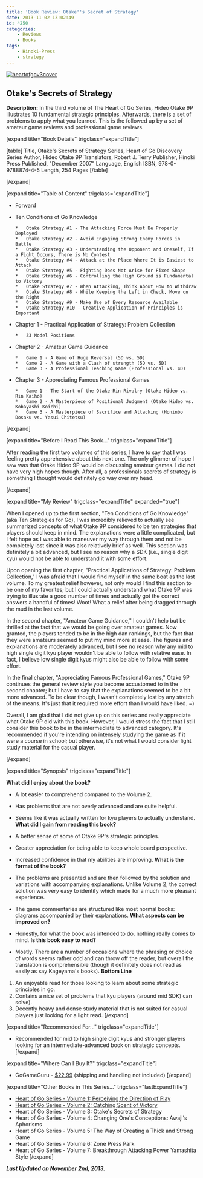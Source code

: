 ```yaml
---
title: 'Book Review: Otake''s Secret of Strategy'
date: 2013-11-02 13:02:49
id: 4250
categories:
	- Reviews
	- Books
tags:
	- Hinoki-Press
	- strategy
---
```


[![heartofgov3cover](http://www.bengozen.com/wp-content/uploads/2013/10/heartofgov3cover.jpg)](http://www.bengozen.com/wp-content/uploads/2013/10/heartofgov3cover.jpg)

## Otake's Secrets of Strategy

**Description:** In the third volume of The Heart of Go Series, Hideo Otake 9P illustrates 10 fundamental strategic principles. Afterwards, there is a set of problems to apply what you learned. This is the followed up by a set of amateur game reviews and professional game reviews.

<!--more-->

[expand title="Book Details" trigclass="expandTitle"]

[table]
Title, Otake's Secrets of Strategy
Series, Heart of Go Discovery Series
Author, Hideo Otake 9P
Translators, Robert J. Terry
Publisher, Hinoki Press
Published, "December 2007"
Language, English
ISBN, 978-0-9788874-4-5
Length, 254 Pages
[/table]

[/expand]

[expand title="Table of Content" trigclass="expandTitle"]

*   Forward
*   Ten Conditions of Go Knowledge

		*   Otake Strategy #1 - The Attacking Force Must Be Properly Deployed
		*   Otake Strategy #2 - Avoid Engaging Strong Enemy Forces in Battle
		*   Otake Strategy #3 - Understanding the Opponent and Oneself, If a Fight Occurs, There is No Contest
		*   Otake Strategy #4 - Attack at the Place Where It is Easiest to Attack
		*   Otake Strategy #5 - Fighting Does Not Arise for Fixed Shape
		*   Otake Strategy #6 - Controlling the High Ground is Fundamental to Victory
		*   Otake Strategy #7 - When Attacking, Think About How to Withdraw
		*   Otake Strategy #8 - While Keeping the Left in Check, Move on the Right
		*   Otake Strategy #9 - Make Use of Every Resource Available
		*   Otake Strategy #10 - Creative Application of Principles is Important

*   Chapter 1 - Practical Application of Strategy: Problem Collection

		*   33 Model Positions

*   Chapter 2 - Amateur Game Guidance

		*   Game 1 - A Game of Huge Reversal (5D vs. 5D)
		*   Game 2 - A Game with a Clash of strength (5D vs. 5D)
		*   Game 3 - A Professional Teaching Game (Professional vs. 4D)

*   Chapter 3 - Appreciating Famous Professional Games

		*   Game 1 - The Start of the Otake-Rin Rivalry (Otake Hideo vs. Rin Kaiho)
		*   Game 2 - A Masterpiece of Positional Judgment (Otake Hideo vs. Kobayashi Koichi)
		*   Game 3 - A Masterpiece of Sacrifice and Attacking (Honinbo Dosaku vs. Yasui Chitetsu)
[/expand]

[expand title="Before I Read This Book..." trigclass="expandTitle"]

After reading the first two volumes of this series, I have to say that I was feeling pretty apprehensive about this next one. The only glimmer of hope I saw was that Otake Hideo 9P would be discussing amateur games. I did not have very high hopes though. After all, a professionals secrets of strategy is something I thought would definitely go way over my head.

[/expand]

[expand title="My Review" trigclass="expandTitle" expanded="true"]

When I opened up to the first section, "Ten Conditions of Go Knowledge" (aka Ten Strategies for Go), I was incredibly relieved to actually see summarized concepts of what Otake 9P considered to be ten strategies that players should keep in mind. The explanations were a little complicated, but I felt hope as I was able to maneuver my way through them and not be completely lost since it was also relatively brief as well. This section was definitely a bit advanced, but I see no reason why a SDK (i.e., single digit kyu) would not be able to understand it with some effort.

Upon opening the first chapter, "Practical Applications of Strategy: Problem Collection," I was afraid that I would find myself in the same boat as the last volume. To my greatest relief however, not only would I find this section to be one of my favorites; but I could actually understand what Otake 9P was trying to illusrate a good number of times and actually got the correct answers a handful of times! Woot! What a relief after being dragged through the mud in the last volume.

In the second chapter, "Amateur Game Guidance," I couldn't help but be thrilled at the fact that we would be going over amateur games. Now granted, the players tended to be in the high dan rankings, but the fact that they were amateurs seemed to put my mind more at ease. The figures and explanations are moderately advanced, but I see no reason why any mid to high single digit kyu player wouldn't be able to follow with relative ease. In fact, I believe low single digit kyus might also be able to follow with some effort.

In the final chapter, "Appreciating Famous Professional Games," Otake 9P continues the general review style you become accustomed to in the second chapter; but I have to say that the explanations seemed to be a bit more advanced. To be clear though, I wasn't completely lost by any stretch of the means. It's just that it required more effort than I would have liked. =)

Overall, I am glad that I did not give up on this series and really appreciate what Otake 9P did with this book. However, I would stress the fact that I still consider this book to be in the intermediate to advanced category. It's recommended if you're intending on intensely studying the game as if it were a course in school; but otherwise, it's not what I would consider light study material for the casual player.

[/expand]

[expand title="Synopsis" trigclass="expandTitle"]

**What did I enjoy about the book?**

*   A lot easier to comprehend compared to the Volume 2.
*   Has problems that are not overly advanced and are quite helpful.
*   Seems like it was actually written for kyu players to actually understand.
**What did I gain from reading this book?**

*   A better sense of some of Otake 9P's strategic principles.
*   Greater appreciation for being able to keep whole board perspective.
*   Increased confidence in that my abilities are improving.
**What is the format of the book?**

*   The problems are presented and are then followed by the solution and variations with accompanying explanations. Unlike Volume 2, the correct solution was very easy to identify which made for a much more pleasant experience.
*   The game commentaries are structured like most normal books: diagrams accompanied by their explanations.
**What aspects can be improved on?**

*   Honestly, for what the book was intended to do, nothing really comes to mind.
**Is this book easy to read?**

*   Mostly. There are a number of occasions where the phrasing or choice of words seems rather odd and can throw off the reader, but overall the translation is comprehensible (though it definitely does not read as easily as say Kageyama's books).
**Bottom Line**

1.  An enjoyable read for those looking to learn about some strategic principles in go.
2.  Contains a nice set of problems that kyu players (around mid SDK) can solve).
3.  Decently heavy and dense study material that is not suited for casual players just looking for a light read.
[/expand]

[expand title="Recommended For..." trigclass="expandTitle"]

*   Recommended for mid to high single digit kyus and stronger players looking for an intermediate-advanced book on strategic concepts.
[/expand]

[expand title="Where Can I Buy It?" trigclass="expandTitle"]

*   GoGameGuru - [$22.99](http://shop.gogameguru.com/otakes-secrets-of-strategy/?acc=e4da3b7fbbce2345d7772b0674a318d5) (shipping and handling not included)
[/expand]

[expand title="Other Books in This Series..." trigclass="lastExpandTitle"]

*   [Heart of Go Series - Volume 1: Perceiving the Direction of Play](http://www.bengozen.com/book-review-perceiving-direction-play/ "Book Review: Perceiving the Direction of Play")
*   [Heart of Go Series - Volume 2: Catching Scent of Victory](http://www.bengozen.com/book-review-scent-victory/ "Book Review: Scent of Victory")
*   Heart of Go Series - Volume 3: Otake's Secrets of Strategy
*   Heart of Go Series - Volume 4: Changing One's Conceptions: Awaji's Aphorisms
*   Heart of Go Series - Volume 5: The Way of Creating a Thick and Strong Game
*   Heart of Go Series - Volume 6: Zone Press Park
*   Heart of Go Series - Volume 7: Breakthrough Attacking Power Yamashita Style
[/expand]

_**Last Updated on November 2nd, 2013.**_